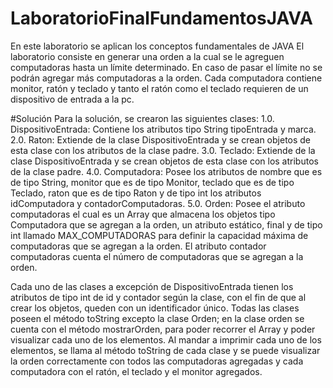 # LaboratorioFinalFundamentosJAVA
En este laboratorio se aplican los conceptos fundamentales de JAVA
El laboratorio consiste en generar una orden a la cual se le agreguen computadoras hasta un límite determinado. En caso de pasar el límite no se podrán agregar más
computadoras a la orden. Cada computadora contiene monitor, ratón y teclado y tanto el ratón como el teclado requieren de un dispositivo de entrada a la pc.

#Solución
Para la solución, se crearon las siguientes clases:
1.0. DispositivoEntrada: Contiene los atributos tipo String tipoEntrada y marca.
2.0. Raton: Extiende de la clase DispositivoEntrada y se crean objetos de esta clase con los atributos de la clase padre.
3.0. Teclado: Extiende de la clase DispositivoEntrada y se crean objetos de esta clase con los atributos de la clase padre.
4.0. Computadora: Posee los atributos de nombre que es de tipo String, monitor que es de tipo Monitor, teclado que es de tipo Teclado, raton que es de tipo Raton y de 
 tipo int los atributos idComputadora y contadorComputadoras.
5.0. Orden: Posee el atributo computadoras el cual es un Array que almacena los objetos tipo Computadora que se agregan a la orden, un atributo estático, final y de 
 tipo int llamado MAX_COMPUTADORAS para definir la capacidad máxima de computadoras que se agregan a la orden. El atributo contador computadoras cuenta el número de
 computadoras que se agregan a la orden.
 
Cada uno de las clases a excepción de DispositivoEntrada tienen los atributos de tipo int de id y contador según la clase, con el fin de que al crear los objetos, queden
con un identificador único. Todas las clases poseen el método toString excepto la clase Orden; en la clase orden se cuenta con el método mostrarOrden, para poder 
recorrer el Array y poder visualizar cada uno de los elementos. Al mandar a imprimir cada uno de los elementos, se llama al método toString de cada clase y se puede
visualizar la orden correctamente con todos las computadoras agregadas y cada computadora con el ratón, el teclado y el monitor agregados.
